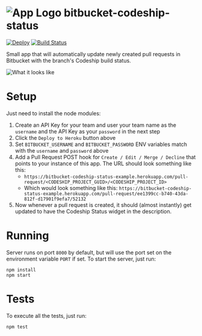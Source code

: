 ![App Logo](https://raw.githubusercontent.com/chesleybrown/bitbucket-codeship-status/master/media/logo-small.png) bitbucket-codeship-status
=========================
[![Deploy](https://www.herokucdn.com/deploy/button.png)](https://heroku.com/deploy)
[![Build Status](https://travis-ci.org/chesleybrown/bitbucket-codeship-status.svg?branch=master)](https://travis-ci.org/chesleybrown/bitbucket-codeship-status)

Small app that will automatically update newly created pull requests in Bitbucket with the branch's Codeship build status.

![What it looks like](https://raw.githubusercontent.com/chesleybrown/bitbucket-codeship-status/master/media/screenshot.png)

# Setup

Just need to install the node modules:

1. Create an API Key for your team and user your team name as the `username` and the API Key as your `password` in the next step
1. Click the `Deploy to Heroku` button above
1. Set `BITBUCKET_USERNAME` and `BITBUCKET_PASSWORD` ENV variables match with the `username` and `password` above
1. Add a Pull Request POST hook for `Create / Edit / Merge / Decline` that points to your instance of this app. The URL should look something like this:
	- `https://bitbucket-codeship-status-example.herokuapp.com/pull-request/<CODESHIP_PROJECT_GUID>/<CODESHIP_PROJECT_ID>`
	- Which would look something like this: `https://bitbucket-codeship-status-example.herokuapp.com/pull-request/ee1399cc-b740-43da-812f-d17901f9efa7/52132`
1. Now whenever a pull request is created, it should (almost instantly) get updated to have the Codeship Status widget in the description.

# Running

Server runs on port `8000` by default, but will use the port set
on the environment variable `PORT` if set.
To start the server, just run:

```
npm install
npm start
```

# Tests

To execute all the tests, just run:

```
npm test
```
